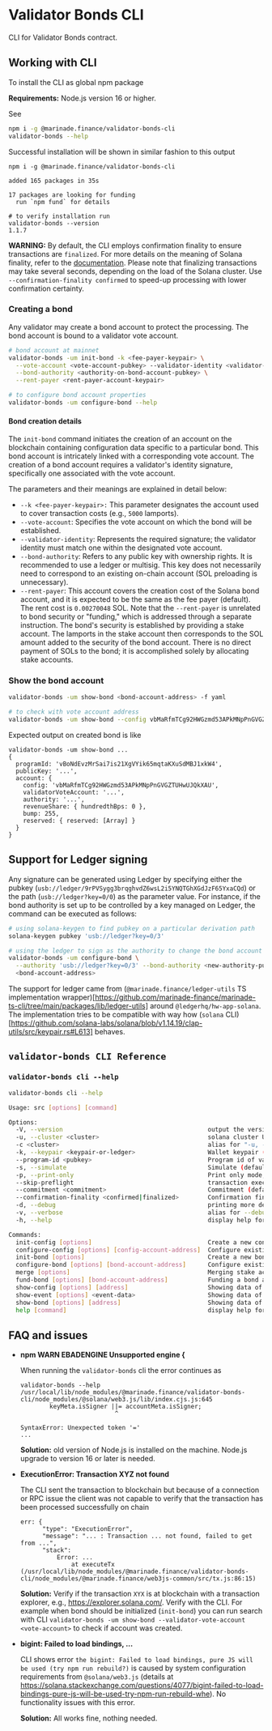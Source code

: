# Validator Bonds CLI

CLI for Validator Bonds contract.

## Working with CLI

To install the CLI as global npm package

**Requirements:** Node.js version 16 or higher.

See

```bash
npm i -g @marinade.finance/validator-bonds-cli
validator-bonds --help
```

Successful installation will be shown in similar fashion to this output

```
npm i -g @marinade.finance/validator-bonds-cli

added 165 packages in 35s

17 packages are looking for funding
  run `npm fund` for details

# to verify installation run
validator-bonds --version
1.1.7
```


  **WARNING:** By default, the CLI employs confirmation finality to ensure transactions are `finalized`.
    For more details on the meaning of Solana finality, refer to the [documentation](https://solanacookbook.com/guides/retrying-transactions.html#after-a-transaction-is-processed-and-before-it-is-finalized).
    Please note that finalizing transactions may take several seconds, depending on the load of the Solana cluster. Use `--confirmation-finality confirmed` to speed-up processing
    with lower confirmation certainty.

### Creating a bond

Any validator may create a bond account to protect the processing.
The bond account is bound to a validator vote account.

```sh
# bond account at mainnet
validator-bonds -um init-bond -k <fee-payer-keypair> \
  --vote-account <vote-account-pubkey> --validator-identity <validator-identity-keypair> \
  --bond-authority <authority-on-bond-account-pubkey> \
  --rent-payer <rent-payer-account-keypair>

# to configure bond account properties
validator-bonds -um configure-bond --help
```

#### Bond creation details

The `init-bond` command initiates the creation of an account on the blockchain containing configuration data specific to a particular bond. This bond account is intricately linked with a corresponding vote account. The creation of a bond account requires a validator's identity signature, specifically one associated with the vote account.

The parameters and their meanings are explained in detail below:

* `--k <fee-payer-keypair>:` This parameter designates the account used to cover transaction costs (e.g., `5000` lamports).
* `--vote-account`: Specifies the vote account on which the bond will be established.
* `--validator-identity`: Represents the required signature; the validator identity must match one within the designated vote account.
* `--bond-authority`: Refers to any public key with ownership rights. It is recommended to use a ledger or multisig. This key does not necessarily need to correspond to an existing on-chain account (SOL preloading is unnecessary).
* `--rent-payer`: This account covers the creation cost of the Solana bond account, and it is expected to be the same as the fee payer (default).
   The rent cost is `0.00270048` SOL. Note that the `--rent-payer` is unrelated to bond security or "funding," which is addressed through a separate instruction. The bond's security is established by providing a stake account. The lamports in the stake account then corresponds to the SOL amount added to the security of the bond account. There is no direct payment of SOLs to the bond; it is accomplished solely by allocating stake accounts.

### Show the bond account

```sh
validator-bonds -um show-bond <bond-account-address> -f yaml

# to check with vote account address
validator-bonds -um show-bond --config vbMaRfmTCg92HWGzmd53APkMNpPnGVGZTUHwUJQkXAU --validator-vote-account <vote-account-address>
```

Expected output on created bond is like

```
validator-bonds -um show-bond ...
{
  programId: 'vBoNdEvzMrSai7is21XgVYik65mqtaKXuSdMBJ1xkW4',
  publicKey: '...',
  account: {
    config: 'vbMaRfmTCg92HWGzmd53APkMNpPnGVGZTUHwUJQkXAU',
    validatorVoteAccount: '...',
    authority: '...',
    revenueShare: { hundredthBps: 0 },
    bump: 255,
    reserved: { reserved: [Array] }
  }
}
```


## Support for Ledger signing

Any signature can be generated using Ledger by specifying either the pubkey 
(`usb://ledger/9rPVSygg3brqghvdZ6wsL2i5YNQTGhXGdJzF65YxaCQd`) or the path (`usb://ledger?key=0/0`)
as the parameter value.
For instance, if the bond authority is set up to be controlled by a key managed on Ledger, the command can be executed as follows:

```sh
# using solana-keygen to find pubkey on a particular derivation path
solana-keygen pubkey 'usb://ledger?key=0/3'

# using the ledger to sign as the authority to change the bond account configuration
validator-bonds -um configure-bond \
  --authority 'usb://ledger?key=0/3' --bond-authority <new-authority-pubkey> \
  <bond-account-address>
```

The support for ledger came from (`@marinade.finance/ledger-utils` TS implementation wrapper)[https://github.com/marinade-finance/marinade-ts-cli/tree/main/packages/lib/ledger-utils] around `@ledgerhq/hw-app-solana`. The implementation tries to be compatible with way how (`solana` CLI)[https://github.com/solana-labs/solana/blob/v1.14.19/clap-utils/src/keypair.rs#L613] behaves.




## `validator-bonds CLI Reference`

### `validator-bonds cli --help`
```sh
validator-bonds cli --help

Usage: src [options] [command]

Options:
  -V, --version                                        output the version number
  -u, --cluster <cluster>                              solana cluster URL or a moniker (m/mainnet/mainnet-beta, d/devnet, t/testnet, l/localhost) (default: "mainnet")
  -c <cluster>                                         alias for "-u, --cluster"
  -k, --keypair <keypair-or-ledger>                    Wallet keypair (path or ledger url in format usb://ledger/[<pubkey>][?key=<derivedPath>]). Wallet keypair is used to pay for the transaction fees and as default value for signers. (default: ~/.config/solana/id.json)
  --program-id <pubkey>                                Program id of validator bonds contract (default: vBoNdEvzMrSai7is21XgVYik65mqtaKXuSdMBJ1xkW4)
  -s, --simulate                                       Simulate (default: false)
  -p, --print-only                                     Print only mode, no execution, instructions are printed in base64 to output. This can be used for placing the admin commands to SPL Governance UI by hand. (default: false)
  --skip-preflight                                     transaction execution flag "skip-preflight", see https://solanacookbook.com/guides/retrying-transactions.html#the-cost-of-skipping-preflight (default: false)
  --commitment <commitment>                            Commitment (default: "confirmed")
  --confirmation-finality <confirmed|finalized>        Confirmation finality of sent transaction. Default is "finalized" that means for full cluster finality that takes ~8 seconds. (default: "finalized")
  -d, --debug                                          printing more detailed information of the CLI execution (default: false)
  -v, --verbose                                        alias for --debug (default: false)
  -h, --help                                           display help for command

Commands:
  init-config [options]                                Create a new config account.
  configure-config [options] [config-account-address]  Configure existing config account.
  init-bond [options]                                  Create a new bond account.
  configure-bond [options] [bond-account-address]      Configure existing bond account.
  merge [options]                                      Merging stake accounts belonging to validator bonds program.
  fund-bond [options] [bond-account-address]           Funding a bond account with amount of SOL within a stake account.
  show-config [options] [address]                      Showing data of config account(s)
  show-event [options] <event-data>                    Showing data of anchor event
  show-bond [options] [address]                        Showing data of bond account(s)
  help [command]                                       display help for command
```

## FAQ and issues

* **npm WARN EBADENGINE Unsupported engine {**

  When running the `validator-bonds` cli the error continues as
  ```
  validator-bonds --help
  /usr/local/lib/node_modules/@marinade.finance/validator-bonds-cli/node_modules/@solana/web3.js/lib/index.cjs.js:645
          keyMeta.isSigner ||= accountMeta.isSigner;
                            ^

  SyntaxError: Unexpected token '='
  ...
  ```

  **Solution:** old version of Node.js is installed on the machine. Node.js upgrade to version 16 or later is needed.

* **ExecutionError: Transaction XYZ not found**

  The CLI sent the transaction to blockchain but because of a connection
  or RPC issue the client was not capable to verify that the transaction
  has been processed successfully on chain

  ```
  err: {
        "type": "ExecutionError",
        "message": "... : Transaction ... not found, failed to get from ...",
        "stack":
            Error: ...
                at executeTx (/usr/local/lib/node_modules/@marinade.finance/validator-bonds-cli/node_modules/@marinade.finance/web3js-common/src/tx.js:86:15)
  ```

  **Solution:** Verify if the transaction `XYX` is at blockchain with a transaction explorer,
  e.g., https://explorer.solana.com/.
  Verify with the CLI. For example when bond should be initialized (`init-bond`)
  you can run search with CLI `validator-bonds -um show-bond --validator-vote-account <vote-account>`
  to check if account was created.

* **bigint: Failed to load bindings, ...**

  CLI shows error `the bigint: Failed to load bindings, pure JS will be used (try npm run rebuild?)`
  is caused by system configuration requirements from `@solana/web3.js` (details at https://solana.stackexchange.com/questions/4077/bigint-failed-to-load-bindings-pure-js-will-be-used-try-npm-run-rebuild-whe). No functionality issues with this error.

  **Solution:** All works fine, nothing needed.
